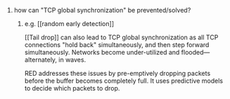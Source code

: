 1. how can "TCP global synchronization" be prevented/solved?
	1. e.g. [[random early detection]]
	   
	   [[Tail drop]] can also lead to TCP global synchronization as all TCP connections "hold back" simultaneously, and then step forward simultaneously. Networks become under-utilized and flooded—alternately, in waves.
	   
	   RED addresses these issues by pre-emptively dropping packets before the buffer becomes completely full. It uses predictive models to decide which packets to drop.
